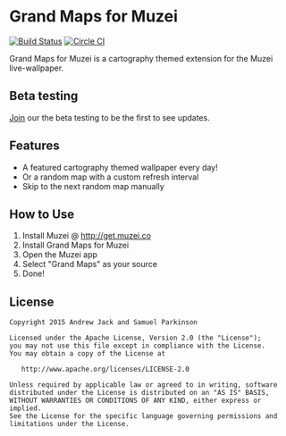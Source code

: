 # Grand Maps for Muzei
[![Build Status](https://travis-ci.org/mainthread-technology/grand-maps-for-muzei.svg?branch=master)](https://travis-ci.org/mainthread-technology/grand-maps-for-muzei) [![Circle CI](https://circleci.com/gh/mainthread-technology/grand-maps-for-muzei.svg?style=svg)](https://circleci.com/gh/mainthread-technology/grand-maps-for-muzei)

Grand Maps for Muzei is a cartography themed extension for the Muzei live-wallpaper.

## Beta testing
[Join](https://play.google.com/apps/testing/technology.mainthread.apps.grandmaps) our the beta testing to be the first to see updates.

## Features ##
* A featured cartography themed wallpaper every day!
* Or a random map with a custom refresh interval
* Skip to the next random map manually

## How to Use ##
1. Install Muzei @ http://get.muzei.co
2. Install Grand Maps for Muzei
3. Open the Muzei app
4. Select "Grand Maps" as your source
5. Done!

License
-------

    Copyright 2015 Andrew Jack and Samuel Parkinson

    Licensed under the Apache License, Version 2.0 (the "License");
    you may not use this file except in compliance with the License.
    You may obtain a copy of the License at

       http://www.apache.org/licenses/LICENSE-2.0

    Unless required by applicable law or agreed to in writing, software
    distributed under the License is distributed on an "AS IS" BASIS,
    WITHOUT WARRANTIES OR CONDITIONS OF ANY KIND, either express or implied.
    See the License for the specific language governing permissions and
    limitations under the License.
